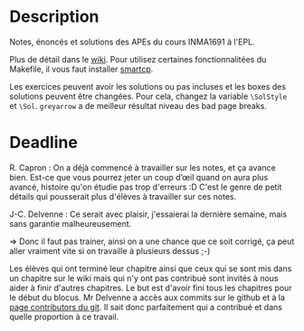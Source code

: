 Description
===========

Notes, énoncés et solutions des APEs du cours INMA1691 à l'EPL.

Plus de détail dans le [wiki](https://github.com/blegat/LINMA1691/wiki).
Pour utilisez certaines fonctionnalitées du Makefile, il vous faut installer [smartcp](https://github.com/blegat/smartcp).

Les exercices peuvent avoir les solutions ou pas incluses
et les boxes des solutions peuvent être changées.
Pour cela, changez la variable `\SolStyle` et `\Sol`.
`greyarrow` a de meilleur résultat niveau des bad page breaks.

Deadline
===========
R. Capron :
On a déjà commencé à travailler sur les notes, et ça avance bien.
Est-ce que vous pourrez jeter un coup d’œil quand on aura plus avancé, histoire qu'on étudie pas trop d'erreurs :D
C'est le genre de petit détails qui pousserait plus d'élèves à travailler sur ces notes.

J-C. Delvenne :
Ce serait avec plaisir, j'essaierai la dernière semaine, mais sans garantie malheureusement.

=> Donc il faut pas trainer, ainsi on a une chance que ce soit corrigé, ça peut aller vraiment vite si on travaille à plusieurs dessus ;-)

Les élèves qui ont terminé leur chapitre ainsi que ceux qui se sont mis dans un chapitre sur le wiki mais qui n'y ont pas contribué sont invités à nous aider à finir d'autres chapitres. Le but est d'avoir fini tous les chapitres pour le début du blocus. Mr Delvenne a accès aux commits sur le github et à la [page contributors du git](https://github.com/blegat/LINMA1691/graphs/contributors). Il sait donc parfaitement qui a contribué et dans quelle proportion à ce travail.
